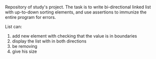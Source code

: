 Repository of study's project. The task is to write bi-directional linked list with up-to-down sorting elements, 
and use assertions to immunize the entire program for errors.

List can:
1) add new element with checking that the value is in boundaries
2) display the list with in both directions
3) be removing
4) give his size
